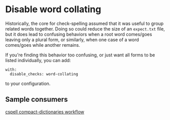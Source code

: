 # Disable word collating

Historically, the core for check-spelling assumed that it was useful to group related words together. Doing so could reduce the size of an `expect.txt` file, but it does lead to confusing behaviors when a root word comes/goes leaving only a plural form, or similarly, when one case of a word comes/goes while another remains.

If you're finding this behavior too confusing, or just want all forms to be listed individually, you can add:

```workflow
with:
  disable_checks: word-collating
```
to your configuration.

## Sample consumers

[cspell compact-dictionaries workflow](https://github.com/check-spelling/cspell-dicts/commit/2a5b8bb057f4580749933060b29c466e92c93400#diff-f38bd48888fa3290eb90897dc1e21411b2bcf12a6538cd72bb583e7608787698R88)
